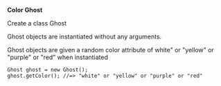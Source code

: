 **Color Ghost**

Create a class Ghost

Ghost objects are instantiated without any arguments.

Ghost objects are given a random color attribute of white" or "yellow" or "purple" or "red" when instantiated
```
Ghost ghost = new Ghost();
ghost.getColor(); //=> "white" or "yellow" or "purple" or "red"
```
